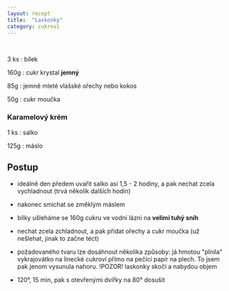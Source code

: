 ```yaml
---
layout: recept
title:  "Laskonky"
category: cukroví
---
```


<br>

<div class="ingredience" markdown="1">

3 ks
: bílek

160g
: cukr krystal **jemný**

85g
: jemně mleté vlašské ořechy nebo kokos

50g
: cukr moučka

### Karamelový krém

1 ks
: salko

125g
: máslo

</div>

## Postup

<div class="postup" markdown="1">  

- ideálně den předem uvařit salko asi 1,5 - 2 hodiny, a pak nechat zcela vychladnout (trvá několik dalších hodin)
- nakonec smíchat se změklým máslem

- bílky ušleháme se 160g cukru ve vodní lázni na __velimi tuhý sníh__
- nechat zcela zchladnout, a pak přidat ořechy a cukr moučka (už nešlehat, jinak to začne téct)
- požadovaného tvaru lze dosáhnout několika způsoby: já hmotou "plnila" vykrajovátko na linecké cukroví přímo na pečící papír na plech. To jsem pak jenom vysunula nahoru. !POZOR! laskonky skočí a nabydou objem
- 120°, 15 min, pak s otevřenými dvířky na 80° dosušit

</div>
